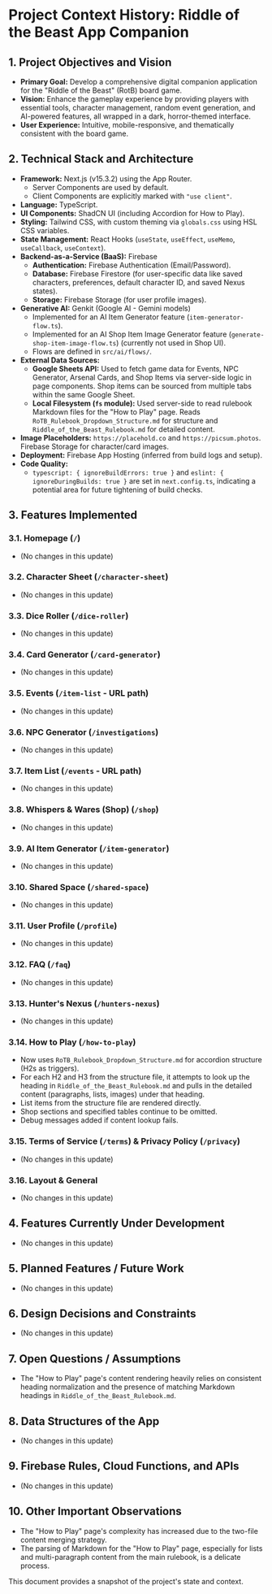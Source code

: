 
# Project Context History: Riddle of the Beast App Companion

## 1. Project Objectives and Vision
- **Primary Goal:** Develop a comprehensive digital companion application for the "Riddle of the Beast" (RotB) board game.
- **Vision:** Enhance the gameplay experience by providing players with essential tools, character management, random event generation, and AI-powered features, all wrapped in a dark, horror-themed interface.
- **User Experience:** Intuitive, mobile-responsive, and thematically consistent with the board game.

## 2. Technical Stack and Architecture
- **Framework:** Next.js (v15.3.2) using the App Router.
    - Server Components are used by default.
    - Client Components are explicitly marked with `"use client"`.
- **Language:** TypeScript.
- **UI Components:** ShadCN UI (including Accordion for How to Play).
- **Styling:** Tailwind CSS, with custom theming via `globals.css` using HSL CSS variables.
- **State Management:** React Hooks (`useState`, `useEffect`, `useMemo`, `useCallback`, `useContext`).
- **Backend-as-a-Service (BaaS):** Firebase
    - **Authentication:** Firebase Authentication (Email/Password).
    - **Database:** Firebase Firestore (for user-specific data like saved characters, preferences, default character ID, and saved Nexus states).
    - **Storage:** Firebase Storage (for user profile images).
- **Generative AI:** Genkit (Google AI - Gemini models)
    - Implemented for an AI Item Generator feature (`item-generator-flow.ts`).
    - Implemented for an AI Shop Item Image Generator feature (`generate-shop-item-image-flow.ts`) (currently not used in Shop UI).
    - Flows are defined in `src/ai/flows/`.
- **External Data Sources:**
    - **Google Sheets API:** Used to fetch game data for Events, NPC Generator, Arsenal Cards, and Shop Items via server-side logic in page components. Shop items can be sourced from multiple tabs within the same Google Sheet.
    - **Local Filesystem (`fs` module):** Used server-side to read rulebook Markdown files for the "How to Play" page. Reads `RoTB_Rulebook_Dropdown_Structure.md` for structure and `Riddle_of_the_Beast_Rulebook.md` for detailed content.
- **Image Placeholders:** `https://placehold.co` and `https://picsum.photos`. Firebase Storage for character/card images.
- **Deployment:** Firebase App Hosting (inferred from build logs and setup).
- **Code Quality:**
    - `typescript: { ignoreBuildErrors: true }` and `eslint: { ignoreDuringBuilds: true }` are set in `next.config.ts`, indicating a potential area for future tightening of build checks.

## 3. Features Implemented

### 3.1. Homepage (`/`)
- (No changes in this update)

### 3.2. Character Sheet (`/character-sheet`)
- (No changes in this update)

### 3.3. Dice Roller (`/dice-roller`)
- (No changes in this update)

### 3.4. Card Generator (`/card-generator`)
- (No changes in this update)

### 3.5. Events (`/item-list` - URL path)
- (No changes in this update)

### 3.6. NPC Generator (`/investigations`)
- (No changes in this update)

### 3.7. Item List (`/events` - URL path)
- (No changes in this update)

### 3.8. Whispers & Wares (Shop) (`/shop`)
- (No changes in this update)

### 3.9. AI Item Generator (`/item-generator`)
- (No changes in this update)

### 3.10. Shared Space (`/shared-space`)
- (No changes in this update)

### 3.11. User Profile (`/profile`)
- (No changes in this update)

### 3.12. FAQ (`/faq`)
- (No changes in this update)

### 3.13. Hunter's Nexus (`/hunters-nexus`)
- (No changes in this update)

### 3.14. How to Play (`/how-to-play`)
- Now uses `RoTB_Rulebook_Dropdown_Structure.md` for accordion structure (H2s as triggers).
- For each H2 and H3 from the structure file, it attempts to look up the heading in `Riddle_of_the_Beast_Rulebook.md` and pulls in the detailed content (paragraphs, lists, images) under that heading.
- List items from the structure file are rendered directly.
- Shop sections and specified tables continue to be omitted.
- Debug messages added if content lookup fails.

### 3.15. Terms of Service (`/terms`) & Privacy Policy (`/privacy`)
- (No changes in this update)

### 3.16. Layout & General
- (No changes in this update)

## 4. Features Currently Under Development
- (No changes in this update)

## 5. Planned Features / Future Work
- (No changes in this update)

## 6. Design Decisions and Constraints
- (No changes in this update)

## 7. Open Questions / Assumptions
- The "How to Play" page's content rendering heavily relies on consistent heading normalization and the presence of matching Markdown headings in `Riddle_of_the_Beast_Rulebook.md`.

## 8. Data Structures of the App
- (No changes in this update)

## 9. Firebase Rules, Cloud Functions, and APIs
- (No changes in this update)

## 10. Other Important Observations
- The "How to Play" page's complexity has increased due to the two-file content merging strategy.
- The parsing of Markdown for the "How to Play" page, especially for lists and multi-paragraph content from the main rulebook, is a delicate process.

This document provides a snapshot of the project's state and context.
    

    

